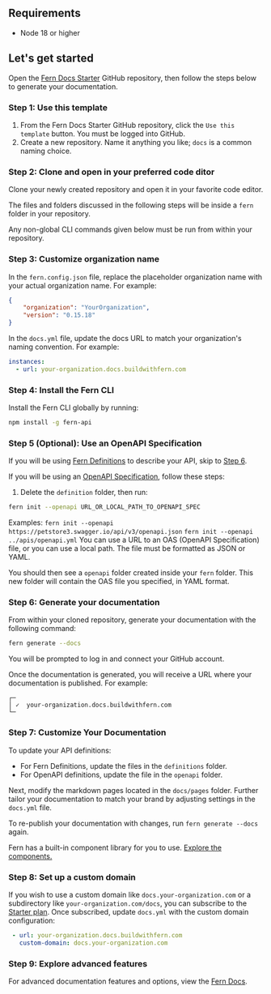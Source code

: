 ## Requirements

- Node 18 or higher

## Let's get started

Open the [Fern Docs Starter](https://github.com/fern-api/docs-starter) GitHub repository, then follow the steps below to generate your documentation. 

### Step 1: Use this template

1. From the Fern Docs Starter GitHub repository, click the `Use this template` button. You must be logged into GitHub.
2. Create a new repository. Name it anything you like; `docs` is a common naming choice.

### Step 2: Clone and open in your preferred code ditor

Clone your newly created repository and open it in your favorite code editor.

The files and folders discussed in the following steps will be inside a `fern` folder in your repository. 

Any non-global CLI commands given below must be run from within your repository.

### Step 3: Customize organization name

In the `fern.config.json` file, replace the placeholder organization name with your actual organization name. For example:

```json
{
    "organization": "YourOrganization",
    "version": "0.15.18"
}
```

In the `docs.yml` file, update the docs URL to match your organization's naming convention. For example:

```yml
instances:
  - url: your-organization.docs.buildwithfern.com
```

### Step 4: Install the Fern CLI

Install the Fern CLI globally by running:

```bash
npm install -g fern-api
```

### Step 5 (Optional): Use an OpenAPI Specification

If you will be using [Fern Definitions](https://docs.buildwithfern.com/api-definition/fern-definition/overview) to describe your API, skip to [Step 6](#step-6-generate-your-documentation).

If you will be using an [OpenAPI Specification](https://docs.buildwithfern.com/api-definition/openapi/extensions), follow these steps:
1. Delete the `definition` folder, then run:

```bash
fern init --openapi URL_OR_LOCAL_PATH_TO_OPENAPI_SPEC
```

Examples:
```fern init --openapi https://petstore3.swagger.io/api/v3/openapi.json```
```fern init --openapi ../apis/openapi.yml```
You can use a URL to an OAS (OpenAPI Specification) file, or you can use a local path. The file must be formatted as JSON or YAML.

You should then see a `openapi` folder created inside your `fern` folder. This new folder will contain the OAS file you specified, in YAML format.

### Step 6: Generate your documentation

From within your cloned repository, generate your documentation with the following command:

```bash
fern generate --docs
```

You will be prompted to log in and connect your GitHub account.

Once the documentation is generated, you will receive a URL where your documentation is published. For example:

```shell
┌─
│ ✓  your-organization.docs.buildwithfern.com
└─
```

### Step 7: Customize Your Documentation

To update your API definitions:
- For Fern Definitions, update the files in the `definitions` folder.
- For OpenAPI definitions, update the file in the `openapi` folder. 

Next, modify the markdown pages located in the `docs/pages` folder.
Further tailor your documentation to match your brand by adjusting settings in the `docs.yml` file.

To re-publish your documentation with changes, run `fern generate --docs` again.

Fern has a built-in component library for you to use. [Explore the components.](https://docs.buildwithfern.com/generate-docs/component-library/)

### Step 8: Set up a custom domain

If you wish to use a custom domain like `docs.your-organization.com` or a subdirectory like `your-organization.com/docs`, you can subscribe to the [Starter plan](https://buildwithfern.com/pricing). Once subscribed, update `docs.yml` with the custom domain configuration:

``` yaml
 - url: your-organization.docs.buildwithfern.com
   custom-domain: docs.your-organization.com
```

### Step 9: Explore advanced features

For advanced documentation features and options, view the [Fern Docs](https://docs.buildwithfern.com/).
